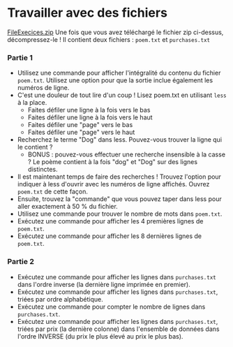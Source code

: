 # Travailler avec des fichiers

[FileExecices.zip](./FilesExercise.zip)
Une fois que vous avez téléchargé le fichier zip ci-dessus, décompressez-le ! Il contient deux fichiers : `poem.txt` et `purchases.txt`

### Partie 1
* Utilisez une commande pour afficher l'intégralité du contenu du fichier `poem.txt`. Utilisez une option pour que la sortie inclue également les numéros de ligne.
* C'est une douleur de tout lire d'un coup ! Lisez poem.txt en utilisant `less` à la place.
  * Faites défiler une ligne à la fois vers le bas
  * Faites défiler une ligne à la fois vers le haut
  * Faites défiler une "page" vers le bas
  * Faites défiler une "page" vers le haut
* Recherchez le terme "Dog" dans less. Pouvez-vous trouver la ligne qui le contient ?
  * BONUS : pouvez-vous effectuer une recherche insensible à la casse ? Le poème contient à la fois "dog" et "Dog" sur des lignes distinctes.
* Il est maintenant temps de faire des recherches ! Trouvez l'option pour indiquer à less d'ouvrir avec les numéros de ligne affichés. Ouvrez `poem.txt` de cette façon.
* Ensuite, trouvez la "commande" que vous pouvez taper dans less pour aller exactement à 50 % du fichier.
* Utilisez une commande pour trouver le nombre de mots dans `poem.txt`.
* Exécutez une commande pour afficher les 4 premières lignes de `poem.txt`.
* Exécutez une commande pour afficher les 8 dernières lignes de `poem.txt`.

### Partie 2
* Exécutez une commande pour afficher les lignes dans `purchases.txt` dans l'ordre inverse (la dernière ligne imprimée en premier).
* Exécutez une commande pour afficher les lignes dans `purchases.txt`, triées par ordre alphabétique.
* Exécutez une commande pour compter le nombre de lignes dans `purchases.txt`.
* Exécutez une commande pour afficher les lignes dans `purchases.txt`, triées par prix (la dernière colonne) dans l'ensemble de données dans l'ordre INVERSE (du prix le plus élevé au prix le plus bas).